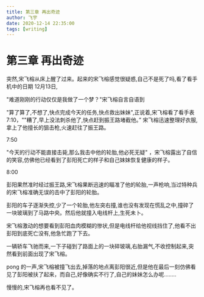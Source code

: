 ```yaml
---
title: 第三章 再出奇迹
author: 飞宇
date: 2020-12-14 22:35:00
tags: [writing]
---
```


# 第三章 再出奇迹
突然,宋飞榕从床上醒了过来。起来的宋飞榕感觉很疑惑,自己不是死了吗,看了看手机中的日期  12月13日,

"难道刚刚的行动仅仅是我做了一个梦？"宋飞榕自言自语到

"算了算了,不想了,快点完成今天的任务,快点救出妹妹",正说着,宋飞榕看了看手表7:10，""糟了,早上没法刺杀他了,快点赶到振王路堵截他。” 宋飞榕迅速整理好衣服,拿上了他擅长的狙击枪,火速赶往了振王路。

7:50

"今天的行动不能直接击毙,那么我击中他的轮胎,他必死无疑" ，宋飞榕露出了自信的笑容,仿佛他已经看到了彭阳死亡的样子和自己妹妹恢复健康的样子。

8:00

彭阳果然准时经过振王路,宋飞榕果断迅速的瞄准了他的轮胎,一声枪响,当过特种兵的宋飞榕准确无误的击中了彭阳的轮胎。


彭阳的车子逐渐失控,少了一个轮胎,他左突右撞,谁也没有发现在慌乱之中,撞碎了一块玻璃到了马路中央。然后他就撞入电线杆上,生死未卜。

宋飞榕激动的想要看到彭阳血肉模糊的惨状,但是电线杆给他视线挡住了,他看不出彭阳到底死亡没有,他急忙跑了下去。

一辆轿车飞驰而来,一下子碰到了路面上的一块碎玻璃,右胎漏气,不收控制起来,突然看到前面出现了宋飞榕。

pong 的一声,宋飞榕被撞飞出去,掉落的地点离彭阳很近,但是他在最后一刻仿佛看见了彭阳被扶了起来，而自己,好像确实不行了,自己的妹妹怎么办呢........

慢慢的,宋飞榕再也看不见了。
